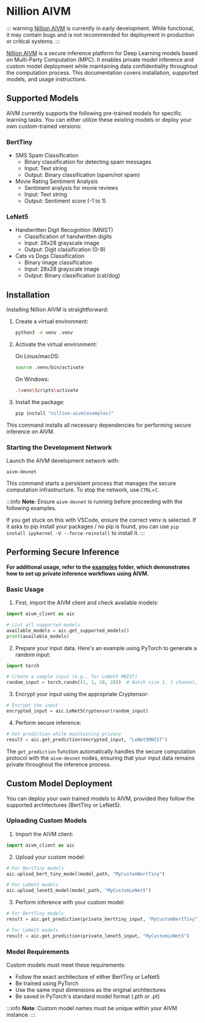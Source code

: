 # Nillion AIVM

::: warning
[Nillion AIVM](https://github.com/NillionNetwork/nillion-aivm) is currently in early development. While functional, it may contain bugs and is not recommended for deployment in production or critical systems.
::: 

[Nillion AIVM](https://github.com/NillionNetwork/nillion-aivm) is a secure inference platform for Deep Learning models based on Multi-Party Computation (MPC). It enables private model inference and custom model deployment while maintaining data confidentiality throughout the computation process. This documentation covers installation, supported models, and usage instructions.

## Supported Models

AIVM currently supports the following pre-trained models for specific learning tasks. You can either utilize these existing models or deploy your own custom-trained versions:

### BertTiny
- SMS Spam Classification
  - Binary classification for detecting spam messages
  - Input: Text string
  - Output: Binary classification (spam/not spam)
- Movie Rating Sentiment Analysis
  - Sentiment analysis for movie reviews
  - Input: Text string
  - Output: Sentiment score (-1 to 1)

### LeNet5
- Handwritten Digit Recognition (MNIST)
  - Classification of handwritten digits
  - Input: 28x28 grayscale image
  - Output: Digit classification (0-9)
- Cats vs Dogs Classification
  - Binary image classification
  - Input: 28x28 grayscale image
  - Output: Binary classification (cat/dog)

## Installation

Installing Nillion AIVM is straightforward:

1. Create a virtual environment:

   ```bash
   python3 -m venv .venv
   ```

2. Activate the virtual environment:

   On Linux/macOS:

   ```bash
   source .venv/bin/activate
   ```

   On Windows:

   ```bash
   .\venv\Scripts\activate
   ```

3. Install the package:

   ```bash
   pip install "nillion-aivm[examples]"
   ```

This command installs all necessary dependencies for performing secure inference on AIVM.

### Starting the Development Network

Launch the AIVM development network with:

```shell
aivm-devnet
```

This command starts a persistent process that manages the secure computation infrastructure. To stop the network, use `CTRL`+`C`.

:::info
**Note**: Ensure `aivm-devnet` is running before proceeding with the following examples.

If you get stuck on this with VSCode, ensure the correct venv is selected. If it asks to pip install your packages / no pip is found, you can use `pip install ipykernel -U --force-reinstall` to install it.
:::

## Performing Secure Inference

**For additional usage, refer to the [examples](https://github.com/NillionNetwork/nillion-aivm/tree/main/examples) folder, which demonstrates how to set up private inference workflows using AIVM.**

### Basic Usage

1. First, import the AIVM client and check available models:

```python
import aivm_client as aic

# List all supported models
available_models = aic.get_supported_models()
print(available_models)
```

2. Prepare your input data. Here's an example using PyTorch to generate a random input:

```python
import torch

# Create a sample input (e.g., for LeNet5 MNIST)
random_input = torch.randn((1, 1, 28, 28))  # Batch size 1, 1 channel, 28x28 pixels
```

3. Encrypt your input using the appropriate Cryptensor:

```python
# Encrypt the input
encrypted_input = aic.LeNet5Cryptensor(random_input)
```

4. Perform secure inference:

```python
# Get prediction while maintaining privacy
result = aic.get_prediction(encrypted_input, "LeNet5MNIST")
```

The `get_prediction` function automatically handles the secure computation protocol with the `aivm-devnet` nodes, ensuring that your input data remains private throughout the inference process.

## Custom Model Deployment

You can deploy your own trained models to AIVM, provided they follow the supported architectures (BertTiny or LeNet5).

### Uploading Custom Models

1. Import the AIVM client:

```python
import aivm_client as aic
```

2. Upload your custom model:

```python
# For BertTiny models
aic.upload_bert_tiny_model(model_path, "MyCustomBertTiny")

# For LeNet5 models
aic.upload_lenet5_model(model_path, "MyCustomLeNet5")
```

3. Perform inference with your custom model:

```python
# For BertTiny models
result = aic.get_prediction(private_berttiny_input, "MyCustomBertTiny")

# For LeNet5 models
result = aic.get_prediction(private_lenet5_input, "MyCustomLeNet5")
```

### Model Requirements

Custom models must meet these requirements:
- Follow the exact architecture of either BertTiny or LeNet5
- Be trained using PyTorch
- Use the same input dimensions as the original architectures
- Be saved in PyTorch's standard model format (.pth or .pt)

:::info
**Note**: Custom model names must be unique within your AIVM instance.
::: 